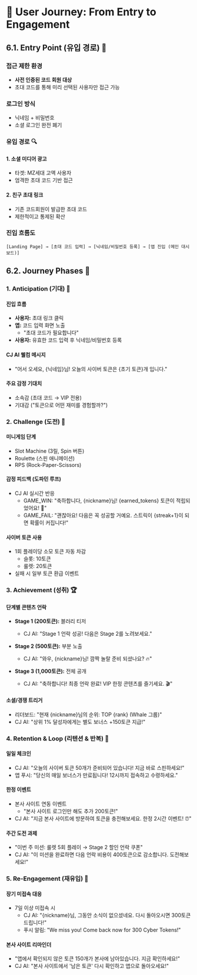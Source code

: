 # 🌈 User Journey: From Entry to Engagement

## 6.1. Entry Point (유입 경로) 🚪

### 접근 제한 환경
- **사전 인증된 코드 회원 대상**
- 초대 코드를 통해 미리 선택된 사용자만 접근 가능

### 로그인 방식
- 닉네임 + 비밀번호 
- 소셜 로그인 완전 폐기

### 유입 경로 🔍

#### 1. 소셜 미디어 광고
- 타겟: MZ세대 고액 사용자
- 엄격한 초대 코드 기반 접근

#### 2. 친구 초대 링크
- 기존 코드회원이 발급한 초대 코드
- 제한적이고 통제된 확산

### 진입 흐름도
```
[Landing Page] → [초대 코드 입력] → [닉네임/비밀번호 등록] → [앱 진입 (메인 대시보드)]
```

## 6.2. Journey Phases 🚀

### 1. Anticipation (기대) 🌟

#### 진입 흐름
- **사용자:** 초대 링크 클릭
- **앱:** 코드 입력 화면 노출
  - "초대 코드가 필요합니다"
- **사용자:** 유효한 코드 입력 후 닉네임/비밀번호 등록

#### CJ AI 웰컴 메시지
- "어서 오세요, {닉네임}님! 오늘의 사이버 토큰은 {초기 토큰}개 입니다."

#### 주요 감정 기대치
- 소속감 (초대 코드 → VIP 전용)
- 기대감 ("토큰으로 어떤 재미를 경험할까?")

### 2. Challenge (도전) 🎲

#### 미니게임 단계
- Slot Machine (3릴, Spin 버튼)
- Roulette (스핀 애니메이션)
- RPS (Rock-Paper-Scissors)

#### 감정 피드백 (도파민 루프)
- CJ AI 실시간 반응
  - GAME_WIN: "축하합니다, {nickname}님! {earned_tokens} 토큰이 적립되었어요! 🎉"
  - GAME_FAIL: "괜찮아요! 다음은 꼭 성공할 거예요. 스트릭이 {streak+1}이 되면 확률이 커집니다!"

#### 사이버 토큰 사용
- 1회 플레이당 소모 토큰 자동 차감
  - 슬롯: 10토큰
  - 룰렛: 20토큰
- 실패 시 일부 토큰 환급 이벤트

### 3. Achievement (성취) 🏆

#### 단계별 콘텐츠 언락
- **Stage 1 (200토큰):** 블러리 티저
  - CJ AI: "Stage 1 언락 성공! 다음은 Stage 2를 노려보세요."

- **Stage 2 (500토큰):** 부분 노출
  - CJ AI: "와우, {nickname}님! 깜짝 놀랄 준비 되셨나요? 🔥"

- **Stage 3 (1,000토큰):** 전체 공개
  - CJ AI: "축하합니다! 최종 언락 완료! VIP 한정 콘텐츠를 즐기세요. 🎬"

#### 소셜/경쟁 트리거
- 리더보드: "현재 {nickname}님의 순위: TOP {rank} (Whale 그룹)"
- CJ AI: "상위 1% 달성자에게는 별도 보너스 +150토큰 지급!"

### 4. Retention & Loop (리텐션 & 반복) 🔁

#### 일일 체크인
- CJ AI: "오늘의 사이버 토큰 50개가 준비되어 있습니다! 지금 바로 스핀하세요!"
- 앱 푸시: "당신의 매일 보너스가 만료됩니다! 12시까지 접속하고 수령하세요."

#### 한정 이벤트
- 본사 사이트 연동 이벤트
  - "본사 사이트 로그인만 해도 추가 200토큰!"
- CJ AI: "지금 본사 사이트에 방문하여 토큰을 충전해보세요. 한정 2시간 이벤트! ⏰"

#### 주간 도전 과제
- "이번 주 미션: 룰렛 5회 플레이 → Stage 2 할인 언락 쿠폰"
- CJ AI: "이 미션을 완료하면 다음 언락 비용이 400토큰으로 감소합니다. 도전해보세요!"

### 5. Re-Engagement (재유입) 🔄

#### 장기 미접속 대응
- 7일 이상 미접속 시
  - CJ AI: "{nickname}님, 그동안 소식이 없으셨네요. 다시 돌아오시면 300토큰 드립니다!"
  - 푸시 알림: "We miss you! Come back now for 300 Cyber Tokens!"

#### 본사 사이트 리마인더
- "앱에서 확인되지 않은 토큰 150개가 본사에 남아있습니다. 지금 확인하세요!"
- CJ AI: "본사 사이트에서 '남은 토큰' 다시 확인하고 앱으로 돌아오세요!"

